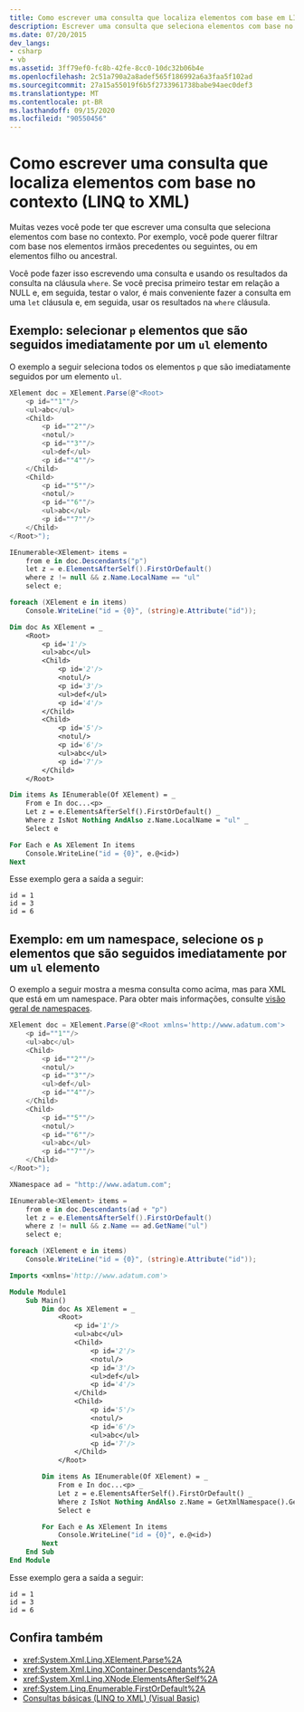 ```yaml
---
title: Como escrever uma consulta que localiza elementos com base em LINQ to XML de contexto
description: Escrever uma consulta que seleciona elementos com base no contexto; por exemplo, filtre os resultados com base nos elementos irmãos anteriores ou seguintes.
ms.date: 07/20/2015
dev_langs:
- csharp
- vb
ms.assetid: 3ff79ef0-fc8b-42fe-8cc0-10dc32b06b4e
ms.openlocfilehash: 2c51a790a2a8adef565f186992a6a3faa5f102ad
ms.sourcegitcommit: 27a15a55019f6b5f2733961738babe94aec0def3
ms.translationtype: MT
ms.contentlocale: pt-BR
ms.lasthandoff: 09/15/2020
ms.locfileid: "90550456"
---
```

# <a name="how-to-write-a-query-that-finds-elements-based-on-context-linq-to-xml"></a>Como escrever uma consulta que localiza elementos com base no contexto (LINQ to XML)

Muitas vezes você pode ter que escrever uma consulta que seleciona elementos com base no contexto. Por exemplo, você pode querer filtrar com base nos elementos irmãos precedentes ou seguintes, ou em elementos filho ou ancestral.

Você pode fazer isso escrevendo uma consulta e usando os resultados da consulta na cláusula `where`. Se você precisa primeiro testar em relação a NULL e, em seguida, testar o valor, é mais conveniente fazer a consulta em uma `let` cláusula e, em seguida, usar os resultados na `where` cláusula.

## <a name="example-select-p-elements-that-are-immediately-followed-by-a-ul-element"></a>Exemplo: selecionar `p` elementos que são seguidos imediatamente por um `ul` elemento

O exemplo a seguir seleciona todos os elementos `p` que são imediatamente seguidos por um elemento `ul`.

```csharp
XElement doc = XElement.Parse(@"<Root>
    <p id=""1""/>
    <ul>abc</ul>
    <Child>
        <p id=""2""/>
        <notul/>
        <p id=""3""/>
        <ul>def</ul>
        <p id=""4""/>
    </Child>
    <Child>
        <p id=""5""/>
        <notul/>
        <p id=""6""/>
        <ul>abc</ul>
        <p id=""7""/>
    </Child>
</Root>");

IEnumerable<XElement> items =
    from e in doc.Descendants("p")
    let z = e.ElementsAfterSelf().FirstOrDefault()
    where z != null && z.Name.LocalName == "ul"
    select e;

foreach (XElement e in items)
    Console.WriteLine("id = {0}", (string)e.Attribute("id"));
```

```vb
Dim doc As XElement = _
    <Root>
        <p id='1'/>
        <ul>abc</ul>
        <Child>
            <p id='2'/>
            <notul/>
            <p id='3'/>
            <ul>def</ul>
            <p id='4'/>
        </Child>
        <Child>
            <p id='5'/>
            <notul/>
            <p id='6'/>
            <ul>abc</ul>
            <p id='7'/>
        </Child>
    </Root>

Dim items As IEnumerable(Of XElement) = _
    From e In doc...<p> _
    Let z = e.ElementsAfterSelf().FirstOrDefault() _
    Where z IsNot Nothing AndAlso z.Name.LocalName = "ul" _
    Select e

For Each e As XElement In items
    Console.WriteLine("id = {0}", e.@<id>)
Next
```

Esse exemplo gera a saída a seguir:

```output
id = 1
id = 3
id = 6
```

## <a name="example-in-a-namespace-select-p-elements-that-are-immediately-followed-by-a-ul-element"></a>Exemplo: em um namespace, selecione os `p` elementos que são seguidos imediatamente por um `ul` elemento

O exemplo a seguir mostra a mesma consulta como acima, mas para XML que está em um namespace. Para obter mais informações, consulte [visão geral de namespaces](namespaces-overview.md).

```csharp
XElement doc = XElement.Parse(@"<Root xmlns='http://www.adatum.com'>
    <p id=""1""/>
    <ul>abc</ul>
    <Child>
        <p id=""2""/>
        <notul/>
        <p id=""3""/>
        <ul>def</ul>
        <p id=""4""/>
    </Child>
    <Child>
        <p id=""5""/>
        <notul/>
        <p id=""6""/>
        <ul>abc</ul>
        <p id=""7""/>
    </Child>
</Root>");

XNamespace ad = "http://www.adatum.com";

IEnumerable<XElement> items =
    from e in doc.Descendants(ad + "p")
    let z = e.ElementsAfterSelf().FirstOrDefault()
    where z != null && z.Name == ad.GetName("ul")
    select e;

foreach (XElement e in items)
    Console.WriteLine("id = {0}", (string)e.Attribute("id"));
```

```vb
Imports <xmlns='http://www.adatum.com'>

Module Module1
    Sub Main()
        Dim doc As XElement = _
            <Root>
                <p id='1'/>
                <ul>abc</ul>
                <Child>
                    <p id='2'/>
                    <notul/>
                    <p id='3'/>
                    <ul>def</ul>
                    <p id='4'/>
                </Child>
                <Child>
                    <p id='5'/>
                    <notul/>
                    <p id='6'/>
                    <ul>abc</ul>
                    <p id='7'/>
                </Child>
            </Root>

        Dim items As IEnumerable(Of XElement) = _
            From e In doc...<p> _
            Let z = e.ElementsAfterSelf().FirstOrDefault() _
            Where z IsNot Nothing AndAlso z.Name = GetXmlNamespace().GetName("ul") _
            Select e

        For Each e As XElement In items
            Console.WriteLine("id = {0}", e.@<id>)
        Next
    End Sub
End Module
```

Esse exemplo gera a saída a seguir:

```output
id = 1
id = 3
id = 6
```

## <a name="see-also"></a>Confira também

- <xref:System.Xml.Linq.XElement.Parse%2A>
- <xref:System.Xml.Linq.XContainer.Descendants%2A>
- <xref:System.Xml.Linq.XNode.ElementsAfterSelf%2A>
- <xref:System.Linq.Enumerable.FirstOrDefault%2A>
- [Consultas básicas (LINQ to XML) (Visual Basic)](./find-element-specific-attribute.md)
